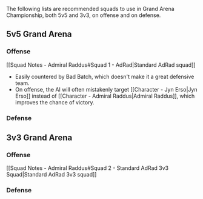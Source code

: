 The following lists are recommended squads to use in Grand Arena Championship, both 5v5 and 3v3, on offense and on defense.
## 5v5 Grand Arena

### Offense
[[Squad Notes - Admiral Raddus#Squad 1 - AdRad|Standard AdRad squad]]
 - Easily countered by Bad Batch, which doesn't make it a great defensive team.
 - On offense, the AI will often mistakenly target [[Character - Jyn Erso|Jyn Erso]] instead of [[Character - Admiral Raddus|Admiral Raddus]], which improves the chance of victory.

### Defense


## 3v3 Grand Arena

### Offense
[[Squad Notes - Admiral Raddus#Squad 2 - Standard AdRad 3v3 Squad|Standard AdRad 3v3 squad]]

### Defense
